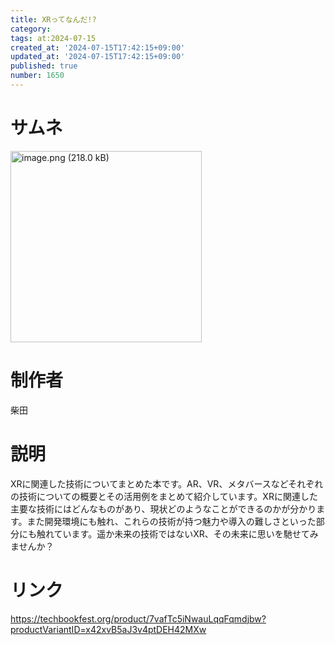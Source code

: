 ```yaml
---
title: XRってなんだ!?
category:
tags: at:2024-07-15
created_at: '2024-07-15T17:42:15+09:00'
updated_at: '2024-07-15T17:42:15+09:00'
published: true
number: 1650
---
```


# サムネ
<img width="306" alt="image.png (218.0 kB)" src="/img/1650/81070e6b-ef8c-4ebe-a7e7-bface861b2fd.webp">


# 制作者
柴田

# 説明
XRに関連した技術についてまとめた本です。AR、VR、メタバースなどそれぞれの技術についての概要とその活用例をまとめて紹介しています。XRに関連した主要な技術にはどんなものがあり、現状どのようなことができるのかが分かります。また開発環境にも触れ、これらの技術が持つ魅力や導入の難しさといった部分にも触れています。遥か未来の技術ではないXR、その未来に思いを馳せてみませんか？

# リンク
https://techbookfest.org/product/7vafTc5iNwauLqqFqmdjbw?productVariantID=x42xvB5aJ3v4ptDEH42MXw


